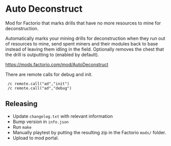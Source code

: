 # Auto Deconstruct
Mod for Factorio that marks drills that have no more resources to mine for deconstruction.

Automatically marks your mining drills for deconstruction when they run out of resources to mine, send spent miners and their modules back to base instead of leaving them idling in the field.
Optionally removes the chest that the drill is outputting to (enabled by default).

https://mods.factorio.com/mod/AutoDeconstruct

 There are remote calls for debug and init.
 
     /c remote.call("ad","init")
     /c remote.call("ad","debug")

## Releasing
- Update `changelog.txt` with relevant information
- Bump version in `info.json`
- Run `make`
- Manually playtest by putting the resulting zip in the Factorio `mods/` folder.
- Upload to mod portal.
